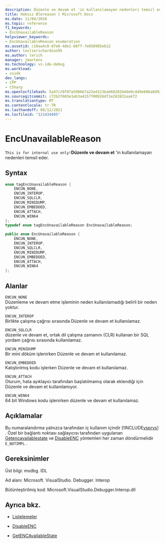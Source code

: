 ```yaml
---
description: Düzenle ve devam et 'in kullanılamayan nedenleri temsil eder.
title: Haksız Blereason | Microsoft Docs
ms.date: 11/04/2016
ms.topic: reference
f1_keywords:
- EncUnavailableReason
helpviewer_keywords:
- EncUnavailableReason enumeration
ms.assetid: c10aa4c0-d7e0-4de1-b8ff-7e050985eb12
author: leslierichardson95
ms.author: lerich
manager: jmartens
ms.technology: vs-ide-debug
ms.workload:
- vssdk
dev_langs:
- CPP
- CSharp
ms.openlocfilehash: 5a47c29f07a590667a22ed123ba660202b4de9c449e606a8d921dd02eb0b7f52
ms.sourcegitcommit: c72b2f603e1eb3a4157f00926df2e263831ea472
ms.translationtype: MT
ms.contentlocale: tr-TR
ms.lasthandoff: 08/12/2021
ms.locfileid: "121434405"
---
```

# <a name="encunavailablereason"></a>EncUnavailableReason
`This is for internal use only!`**Düzenle ve devam et** 'in kullanılamayan nedenleri temsil eder.

## <a name="syntax"></a>Syntax

```cpp
enum tagEncUnavailableReason {
    ENCUN_NONE,
    ENCUN_INTEROP,
    ENCUN_SQLCLR,
    ENCUN_MINIDUMP,
    ENCUN_EMBEDDED,
    ENCUN_ATTACH,
    ENCUN_WIN64
};
typedef enum tagEncUnavailableReason EncUnavailableReason;
```

```csharp
public enum EncUnavailableReason {
    ENCUN_NONE,
    ENCUN_INTEROP,
    ENCUN_SQLCLR,
    ENCUN_MINIDUMP,
    ENCUN_EMBEDDED,
    ENCUN_ATTACH,
    ENCUN_WIN64
};
```

## <a name="fields"></a>Alanlar
`ENCUN_NONE`\
Düzenleme ve devam etme işleminin neden kullanılamadığı belirli bir neden yoktur.

`ENCUN_INTEROP`\
Birlikte çalışma çağrısı sırasında Düzenle ve devam et kullanılamaz.

`ENCUN_SQLCLR`\
düzenle ve devam et, ortak dil çalışma zamanını (CLR) kullanan bir SQL yordam çağrısı sırasında kullanılamaz.

`ENCUN_MINIDUMP`\
Bir mini döküm işlenirken Düzenle ve devam et kullanılamaz.

`ENCUN_EMBEDDED`\
Katıştırılmış kodu işlerken Düzenle ve devam et kullanılamaz.

`ENCUN_ATTACH`\
Oturum, hata ayıklayıcı tarafından başlatılmamış olarak eklendiği için Düzenle ve devam et kullanılamıyor.

`ENCUN_WIN64`\
64 bit Windows kodu işlenirken düzenle ve devam et kullanılamaz.

## <a name="remarks"></a>Açıklamalar
Bu numaralandırma yalnızca tarafından iç kullanım içindir [!INCLUDE[vsprvs](../../../code-quality/includes/vsprvs_md.md)] . Özel bir bağlantı noktası sağlayıcısı tarafından uygulanan [Getencavailablestate](../../../extensibility/debugger/reference/idebugprocess3-getencavailablestate.md) ve [DisableENC](../../../extensibility/debugger/reference/idebugprocess3-disableenc.md) yöntemleri her zaman döndürmelidir `E_NOTIMPL` .

## <a name="requirements"></a>Gereksinimler
Üst bilgi: msdbg. IDL

Ad alanı: Microsoft. VisualStudio. Debugger. Interop

Bütünleştirilmiş kod: Microsoft.VisualStudio.Debugger.Interop.dll

## <a name="see-also"></a>Ayrıca bkz.
- [Listelemeler](../../../extensibility/debugger/reference/enumerations-visual-studio-debugging.md)

- [DisableENC](../../../extensibility/debugger/reference/idebugprocess3-disableenc.md)

- [GetENCAvailableState](../../../extensibility/debugger/reference/idebugprocess3-getencavailablestate.md)
